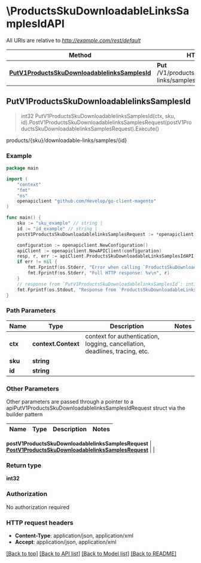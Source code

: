 # \ProductsSkuDownloadableLinksSamplesIdAPI

All URIs are relative to *http://example.com/rest/default*

Method | HTTP request | Description
------------- | ------------- | -------------
[**PutV1ProductsSkuDownloadablelinksSamplesId**](ProductsSkuDownloadableLinksSamplesIdAPI.md#PutV1ProductsSkuDownloadablelinksSamplesId) | **Put** /V1/products/{sku}/downloadable-links/samples/{id} | products/{sku}/downloadable-links/samples/{id}



## PutV1ProductsSkuDownloadablelinksSamplesId

> int32 PutV1ProductsSkuDownloadablelinksSamplesId(ctx, sku, id).PostV1ProductsSkuDownloadablelinksSamplesRequest(postV1ProductsSkuDownloadablelinksSamplesRequest).Execute()

products/{sku}/downloadable-links/samples/{id}



### Example

```go
package main

import (
	"context"
	"fmt"
	"os"
	openapiclient "github.com/Hevelop/go-client-magento"
)

func main() {
	sku := "sku_example" // string | 
	id := "id_example" // string | 
	postV1ProductsSkuDownloadablelinksSamplesRequest := *openapiclient.NewPostV1ProductsSkuDownloadablelinksSamplesRequest(*openapiclient.NewDownloadableDataSampleInterface("Title_example", int32(123), "SampleType_example")) // PostV1ProductsSkuDownloadablelinksSamplesRequest |  (optional)

	configuration := openapiclient.NewConfiguration()
	apiClient := openapiclient.NewAPIClient(configuration)
	resp, r, err := apiClient.ProductsSkuDownloadableLinksSamplesIdAPI.PutV1ProductsSkuDownloadablelinksSamplesId(context.Background(), sku, id).PostV1ProductsSkuDownloadablelinksSamplesRequest(postV1ProductsSkuDownloadablelinksSamplesRequest).Execute()
	if err != nil {
		fmt.Fprintf(os.Stderr, "Error when calling `ProductsSkuDownloadableLinksSamplesIdAPI.PutV1ProductsSkuDownloadablelinksSamplesId``: %v\n", err)
		fmt.Fprintf(os.Stderr, "Full HTTP response: %v\n", r)
	}
	// response from `PutV1ProductsSkuDownloadablelinksSamplesId`: int32
	fmt.Fprintf(os.Stdout, "Response from `ProductsSkuDownloadableLinksSamplesIdAPI.PutV1ProductsSkuDownloadablelinksSamplesId`: %v\n", resp)
}
```

### Path Parameters


Name | Type | Description  | Notes
------------- | ------------- | ------------- | -------------
**ctx** | **context.Context** | context for authentication, logging, cancellation, deadlines, tracing, etc.
**sku** | **string** |  | 
**id** | **string** |  | 

### Other Parameters

Other parameters are passed through a pointer to a apiPutV1ProductsSkuDownloadablelinksSamplesIdRequest struct via the builder pattern


Name | Type | Description  | Notes
------------- | ------------- | ------------- | -------------


 **postV1ProductsSkuDownloadablelinksSamplesRequest** | [**PostV1ProductsSkuDownloadablelinksSamplesRequest**](PostV1ProductsSkuDownloadablelinksSamplesRequest.md) |  | 

### Return type

**int32**

### Authorization

No authorization required

### HTTP request headers

- **Content-Type**: application/json, application/xml
- **Accept**: application/json, application/xml

[[Back to top]](#) [[Back to API list]](../README.md#documentation-for-api-endpoints)
[[Back to Model list]](../README.md#documentation-for-models)
[[Back to README]](../README.md)

